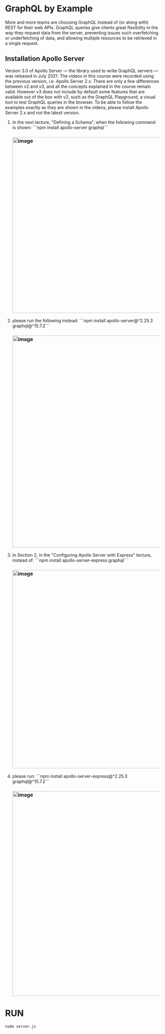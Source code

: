 # GraphQL by Example
More and more teams are choosing GraphQL instead of (or along with) REST for their web APIs. GraphQL queries give clients great flexibility in the way they request data from the server, preventing issues such overfetching or underfetching of data, and allowing multiple resources to be retrieved in a single request.

## Installation Apollo Server
Version 3.0 of Apollo Server — the library used to write GraphQL servers — was released in July 2021. The videos in this course were recorded using the previous version, i.e. Apollo Server 2.x. There are only a few differences between v2 and v3, and all the concepts explained in the course remain valid.
However v3 does not include by default some features that are available out of the box with v2, such as the GraphQL Playground, a visual tool to test GraphQL queries in the browser. To be able to follow the examples exactly as they are shown in the videos, please install Apollo Server 2.x and not the latest version.
<ol>
  <li>In the next lecture, "Defining a Schema", when the following command is shown:
  ```npm install apollo-server graphql```
  <h3><img width="570" alt="image" src="https://user-images.githubusercontent.com/85268103/155055362-955df667-6947-4159-a76e-a582c42141f5.png"></h3></li>
  <li>please run the following instead:
  ```npm install apollo-server@^2.25.3 graphql@^15.7.2```
    <h3><img width="687" alt="image" src="https://user-images.githubusercontent.com/85268103/155056154-d6634a86-71fb-44ff-83b0-ee478b72b3e2.png"></h3></li>
  <li>In Section 2, in the "Configuring Apollo Server with Express" lecture, instead of:
  ```npm install apollo-server-express graphql```
    <h3><img width="643" alt="image" src="https://user-images.githubusercontent.com/85268103/155056315-1ddb7462-2865-4ba7-b905-ebe199456d4d.png"></h3></li>
  <li>please run:
  ```npm install apollo-server-express@^2.25.3 graphql@^15.7.2```
    <h3><img width="664" alt="image" src="https://user-images.githubusercontent.com/85268103/155056386-26e5a5c6-6521-4df5-be6e-9ebbef4cdbe3.png"></h3></li>
</ol>

# RUN
```node server.js```
